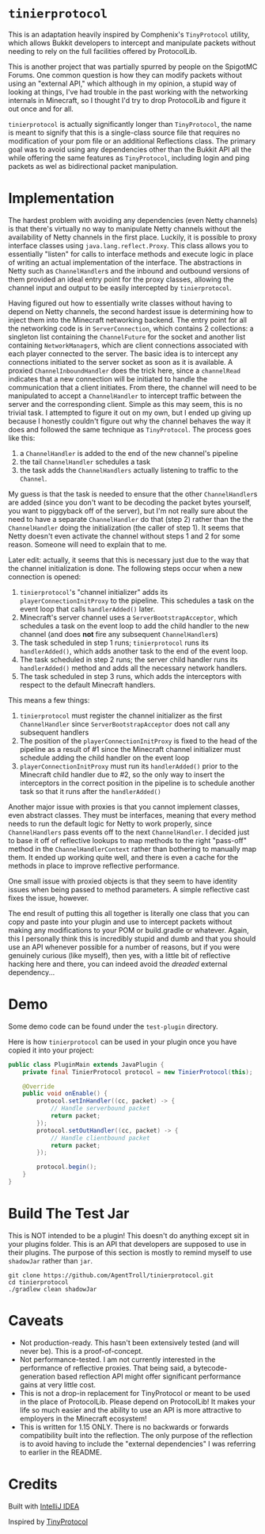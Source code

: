 # `tinierprotocol`

This is an adaptation heavily inspired by Comphenix's
`TinyProtocol` utility, which allows Bukkit developers to
intercept and manipulate packets without needing to rely
on the full facilities offered by ProtocolLib.

This is another project that was partially spurred by
people on the SpigotMC Forums. One common question is how
they can modify packets without using an "external API,"
which although in my opinion, a stupid way of looking at
things, I've had trouble in the past working with the
networking internals in Minecraft, so I thought I'd try to
drop ProtocolLib and figure it out once and for all.

`tinierprotocol` is actually significantly longer than
`TinyProtocol`, the name is meant to signify that this is
a single-class source file that requires no modification
of your pom file or an additional Reflections class. The
primary goal was to avoid using any dependencies other
than the Bukkit API all the while offering the same
features as `TinyProtocol`, including login and ping
packets as wel as bidirectional packet manipulation.

# Implementation

The hardest problem with avoiding any dependencies
(even Netty channels) is that there's virtually no way
to manipulate Netty channels without the availability of
Netty channels in the first place. Luckily, it is possible
to proxy interface classes using `java.lang.reflect.Proxy`.
This class allows you to essentially "listen" for calls to
interface methods and execute logic in place of writing
an actual implementation of the interface. The abstractions
in Netty such as `ChannelHandler`s and the inbound and
outbound versions of them provided an ideal entry point for
the proxy classes, allowing the channel input and output
to be easily intercepted by `tinierprotocol`.

Having figured out how to essentially write classes without
having to depend on Netty channels, the second hardest
issue is determining how to inject them into the Minecraft
networking backend. The entry point for all the networking
code is in `ServerConnection`, which contains 2
collections: a singleton list containing the
`ChannelFuture` for the socket and another list containing
`NetworkManager`s, which are client connections associated
with each player connected to the server. The basic idea is
to intercept any connections initiated to the server socket
as soon as it is available. A proxied
`ChannelInboundHandler` does the trick here, since a
`channelRead` indicates that a new connection will be
initiated to handle the communication that a client
initiates. From there, the channel will need to be
manipulated to accept a `ChannelHandler` to intercept
traffic between the server and the corresponding client.
Simple as this may seem, this is no trivial task. I
attempted to figure it out on my own, but I ended up
giving up because I honestly couldn't figure out why the
channel behaves the way it does and followed the same
technique as `TinyProtocol`. The process goes like this:

  1) a `ChannelHandler` is added to the end of the new
  channel's pipeline 
  2) the tail `ChannelHandler` schedules
  a task 
  3) the task adds the `ChannelHandlers` actually
  listening to traffic to the `Channel`.
   
My guess is that the task is needed to ensure that the 
other `ChannelHandler`s are added (since you don't want to
be decoding the packet bytes yourself, you want to
piggyback off of the server), but I'm not really sure
about the need to have a separate `ChannelHandler` do that
(step 2) rather than the the `ChannelHandler` doing the
initialization (the caller of step 1). It seems that Netty
doesn't even activate the channel without steps 1 and 2 for
some reason. Someone will need to explain that to me.

Later edit: actually, it seems that this is necessary just
due to the way that the channel initialization is done. The
following steps occur when a new connection is opened:

  1. `tinierprotocol`'s "channel initializer" adds its
  `playerConnectionInitProxy` to the pipeline. This
  schedules a task on the event loop that calls
  `handlerAdded()` later.
  2. Minecraft's server channel uses a 
  `ServerBootstrapAcceptor`, which schedules a task on the
  event loop to add the child handler to the new channel 
  (and does **not** fire any subsequent `ChannelHandler`s)
  3. The task scheduled in step 1 runs; `tinierprotocol`
  runs its `handlerAdded()`, which adds another task to the
  end of the event loop.
  4. The task scheduled in step 2 runs; the server child
  handler runs its `handlerAdded()` method and adds all
  the necessary network handlers.
  5. The task scheduled in step 3 runs, which adds the
  interceptors with respect to the default Minecraft
  handlers.
  
This means a few things:

  1. `tinierprotocol` must register the channel initializer
  as the first `ChannelHandler` since 
  `ServerBootstrapAcceptor` does not call any subsequent
  handlers
  2. The position of the `playerConnectionInitProxy` is
  fixed to the head of the pipeline as a result of #1 since
  the Minecraft channel initializer must schedule adding
  the child handler on the event loop
  3. `playerConnectionInitProxy` must run its
  `handlerAdded()` prior to the Minecraft child handler due
  to #2, so the only way to insert the interceptors in the
  correct position in the pipeline is to schedule another
  task so that it runs after the `handlerAdded()`

Another major issue with proxies is that you cannot
implement classes, even abstract classes. They must be
interfaces, meaning that every method needs to run the
default logic for Netty to work properly, since
`ChannelHandlers` pass events off to the next
`ChannelHandler`. I decided just to base it off of
reflective lookups to map methods to the right
"pass-off" method in the `ChannelHandlerContext` rather
than bothering to manually map them. It ended up working
quite well, and there is even a cache for the methods in
place to improve reflective performance.

One small issue with proxied objects is that they seem to
have identity issues when being passed to method
parameters. A simple reflective cast fixes the issue,
however.

The end result of putting this all together is literally
one class that you can copy and paste into your plugin and
use to intercept packets without making any modifications
to your POM or build.gradle or whatever. Again, this I
personally think this is incredibly stupid and dumb and
that you should use an API whenever possible for a number
of reasons, but if you were genuinely curious
(like myself), then yes, with a little bit of reflective
hacking here and there, you can indeed avoid the
*dreaded* external dependency...

# Demo

Some demo code can be found under the `test-plugin`
directory.

Here is how `tinierprotocol` can be used in your plugin
once you have copied it into your project:

``` java
public class PluginMain extends JavaPlugin {
    private final TinierProtocol protocol = new TinierProtocol(this);

    @Override
    public void onEnable() {
        protocol.setInHandler((cc, packet) -> {
            // Handle serverbound packet
            return packet;
        });
        protocol.setOutHandler((cc, packet) -> {
            // Handle clientbound packet
            return packet;
        });

        protocol.begin();
    }
}
```

# Build The Test Jar

This is NOT intended to be a plugin! This doesn't do
anything except sit in your plugins folder. This is an API
that developers are supposed to use in their plugins. The
purpose of this section is mostly to remind myself to use
`shadowJar` rather than `jar`.

``` shell
git clone https://github.com/AgentTroll/tinierprotocol.git
cd tinierprotocol
./gradlew clean shadowJar
```

# Caveats

  * Not production-ready. This hasn't been extensively
  tested (and will never be). This is a proof-of-concept.
  * Not performance-tested. I am not currently interested
  in the performance of reflective proxies. That being
  said, a bytecode-generation based reflection API might
  offer significant performance gains at very little cost.
  * This is not a drop-in replacement for TinyProtocol or
  meant to be used in the place of ProtocolLib. Please
  depend on ProtocolLib! It makes your life so much easier
  and the ability to use an API is more attractive to
  employers in the Minecraft ecosystem!
  * This is written for 1.15 ONLY. There is no backwards or
  forwards compatibility built into the reflection. The
  only purpose of the reflection is to avoid having to
  include the "external dependencies" I was referring to
  earlier in the README.

# Credits

Built with [IntelliJ IDEA](https://www.jetbrains.com/idea/)

Inspired by [TinyProtocol](https://github.com/aadnk/ProtocolLib/blob/master/modules/TinyProtocol/src/main/java/com/comphenix/tinyprotocol/TinyProtocol.java)
